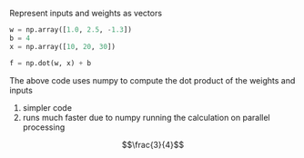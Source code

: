 Represent inputs and weights as vectors

```python
w = np.array([1.0, 2.5, -1.3])
b = 4
x = np.array([10, 20, 30])

f = np.dot(w, x) + b
```

The above code uses numpy to compute the dot product of the weights and inputs
1. simpler code
2. runs much faster due to numpy running the calculation on parallel processing

$$\frac{3}{4}$$